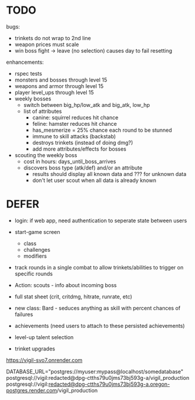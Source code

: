 # TODO

bugs:
- trinkets do not wrap to 2nd line
- weapon prices must scale
- win boss fight -> leave (no selection) causes day to fail resetting

enhancements:
- rspec tests
- monsters and bosses through level 15
- weapons and armor through level 15
- player level_ups through level 15
- weekly bosses
    - switch between big_hp/low_atk and big_atk, low_hp
    - list of attributes
        - canine: squirrel reduces hit chance
        - feline: hamster reduces hit chance
        - has_mesmerize = 25% chance each round to be stunned
        - immune to skill attacks (backstab)
        - destroys trinkets (instead of doing dmg?)
        - add more attributes/effects for bosses
- scouting the weekly boss
    - cost in hours: days_until_boss_arrives
    - discovers boss type (atk/def) and/or an attribute
        - results should display all known data and ??? for unknown data
        - don't let user scout when all data is already known



DEFER
=========
- login: if web app, need authentication to seperate state between users
- start-game screen
    - class
    - challenges
    - modifiers

- track rounds in a single combat to allow trinkets/abilities to trigger on specific rounds
- Action: scouts - info about incoming boss
- full stat sheet (crit, critdmg, hitrate, runrate, etc)
- new class: Bard - seduces anything as skill with percent chances of failures
- achievements (need users to attach to these persisted achievements)
- level-up talent selection
- trinket upgrades

https://vigil-svo7.onrender.com

DATABASE_URL="postgres://myuser:mypass@localhost/somedatabase"
postgresql://vigil:redacted@dpg-ctths79u0jms73bj593g-a/vigil_production
postgresql://vigil:redacted@dpg-ctths79u0jms73bj593g-a.oregon-postgres.render.com/vigil_production
